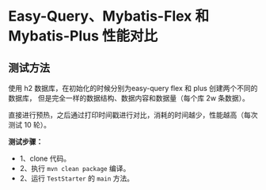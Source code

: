 # Easy-Query、Mybatis-Flex 和 Mybatis-Plus 性能对比

## 测试方法

使用 h2 数据库，在初始化的时候分别为easy-query flex 和 plus 创建两个不同的数据库，
但是完全一样的数据结构、数据内容和数据量（每个库 2w 条数据）。

直接进行预热，之后通过打印时间戳进行对比，消耗的时间越少，性能越高（每次测试 10 轮）。

**测试步骤：**

- 1、clone 代码。
- 2、执行 `mvn clean package` 编译。
- 2、运行 `TestStarter` 的 `main` 方法。
